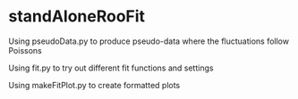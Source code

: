 # standAloneRooFit
Using pseudoData.py to produce pseudo-data where the fluctuations follow Poissons

Using fit.py to try out different fit functions and settings

Using makeFitPlot.py to create formatted plots
